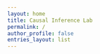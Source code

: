 ```yaml
---
layout: home
title: Causal Inference Lab
permalink: /
author_profile: false
entries_layout: list
---
```


